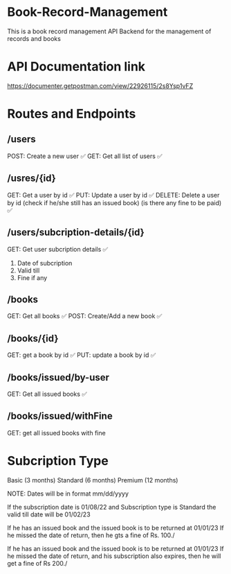 # Book-Record-Management

This is a book record management API Backend for the management of records and books

# API Documentation link

https://documenter.getpostman.com/view/22926115/2s8Ysp1vFZ

# Routes and Endpoints

## /users

POST: Create a new user ✅
GET: Get all list of users ✅

## /usres/{id}

GET: Get a user by id ✅
PUT: Update a user by id ✅
DELETE: Delete a user by id (check if he/she still has an issued book) (is there any fine to be paid) ✅

## /users/subcription-details/{id}

GET: Get user subcription details ✅

1. Date of subcription
2. Valid till
3. Fine if any 

## /books

GET: Get all books ✅
POST: Create/Add a new book ✅

## /books/{id}

GET: get a book by id ✅
PUT: update a book by id ✅

## /books/issued/by-user

GET: Get all issued books ✅

## /books/issued/withFine

GET: get all issued books with fine

# Subcription Type

Basic (3 months)
Standard (6 months)
Premium (12 months)

NOTE: Dates will be in format mm/dd/yyyy


If the subscription date is 01/08/22
and Subscription type is Standard 
the valid till date will be 01/02/23


If he has an issued book and the issued book is to be returned at 01/01/23
If he missed the date of return, then he gts a fine of Rs. 100./


If he has an issued book and the issued book is to be returned at 01/01/23
If he missed the date of return, and his subscription also expires, then he will get a fine of Rs 200./